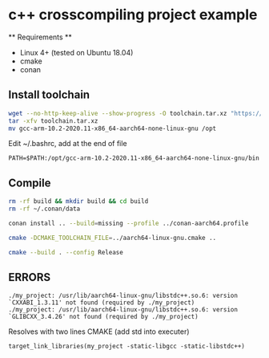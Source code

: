 # c++ crosscompiling project example

** Requirements **
* Linux 4+ (tested on Ubuntu 18.04)
* cmake
* conan

## Install toolchain

```sh
wget --no-http-keep-alive --show-progress -O toolchain.tar.xz "https://developer.arm.com/-/media/Files/downloads/gnu-a/10.2-2020.11/binrel/gcc-arm-10.2-2020.11-x86_64-aarch64-none-linux-gnu.tar.xz?revision=972019b5-912f-4ae6-864a-f61f570e2e7e&la=en&hash=B8618949E6095C87E4C9FFA1648CAA67D4997D88"
tar -xfv toolchain.tar.xz
mv gcc-arm-10.2-2020.11-x86_64-aarch64-none-linux-gnu /opt
```

Edit ~/.bashrc, add at the end of file
```
PATH=$PATH:/opt/gcc-arm-10.2-2020.11-x86_64-aarch64-none-linux-gnu/bin
```

## Compile
```sh
rm -rf build && mkdir build && cd build
rm -rf ~/.conan/data

conan install .. --build=missing --profile ../conan-aarch64.profile

cmake -DCMAKE_TOOLCHAIN_FILE=../aarch64-linux-gnu.cmake ..

cmake --build . --config Release
```


## ERRORS
```
./my_project: /usr/lib/aarch64-linux-gnu/libstdc++.so.6: version `CXXABI_1.3.11' not found (required by ./my_project)
./my_project: /usr/lib/aarch64-linux-gnu/libstdc++.so.6: version `GLIBCXX_3.4.26' not found (required by ./my_project)
```
Resolves with two lines CMAKE (add std into executer)
```
target_link_libraries(my_project -static-libgcc -static-libstdc++)
```

